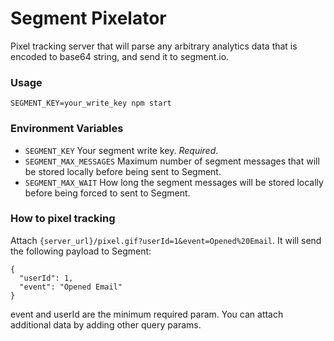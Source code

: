 # Segment Pixelator

Pixel tracking server that will parse any arbitrary analytics data that is encoded to base64 string, and send it to segment.io.

### Usage

`SEGMENT_KEY=your_write_key npm start`

### Environment Variables

* `SEGMENT_KEY` Your segment write key. *Required*.
* `SEGMENT_MAX_MESSAGES` Maximum number of segment messages that will be stored locally before being sent to Segment.
* `SEGMENT_MAX_WAIT` How long the segment messages will be stored locally before being forced to sent to Segment.

### How to pixel tracking

Attach `{server_url}/pixel.gif?userId=1&event=Opened%20Email`. It will send the following payload to Segment:

```
{
  "userId": 1,
  "event": "Opened Email"
}
```

event and userId are the minimum required param. You can attach additional data by adding other query params.
